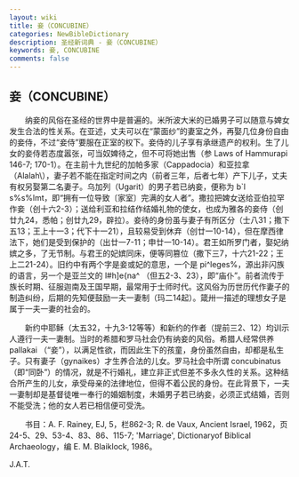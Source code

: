 ```yaml
---
layout: wiki
title: 妾（CONCUBINE）
categories: NewBibleDictionary
description: 圣经新词典 - 妾（CONCUBINE）
keywords: 妾, CONCUBINE
comments: false
---
```


## 妾（CONCUBINE）

　　纳妾的风俗在圣经的世界中是普遍的。米所波大米的已婚男子可以随意与婢女发生合法的性关系。在亚述，丈夫可以在“蒙面纱”的妻室之外，再娶几位身份自由的妾侍，不过“妾侍”要服在正室的权下。妾侍的儿子享有承继遗产的权利。生了儿女的妾侍若态度嚣张，可当奴婢待之，但不可将她出售（参 Laws of Hammurapi 146-7; 170-1）。在主前十九世纪的加帕多家（Cappadocia）和亚拉拿（Alalah\），妻子若不能在指定时间之内（前者三年，后者七年）产下儿子，丈夫有权另娶第二名妻子。乌加列（Ugarit）的男子若已纳妾，便称为 b`l s%s%lmt，即“拥有一位导致〔家室〕完满的女人者”。撒拉把婢女送给亚伯拉罕作妾（创十六2-3）；送给利亚和拉结作结婚礼物的使女，也成为雅各的妾侍（创廿九24，悉帕；创廿九29，辟拉）。妾待的身份虽与妻子有所区分（士八31；撒下五13；王上十一3；代下十一21），且较易受到休弃（创廿一10-14），但在摩西律法下，她们是受到保护的（出廿一7-11；申廿一10-14）。君王如所罗门者，娶妃纳嫔之多，了无节制。与君王的妃嫔同床，便等同篡位（撒下三7，十六21-22；王上二21-24）。旧约中有两个字是妾或妃的意思，一个是 pi^leges%，源出非闪族的语言，另一个是亚兰文的 l#h]e{na^ （但五2-3、23），即“庙仆”。前者流传于族长时期、征服迦南及王国早期，最常用于士师时代。这风俗为历世历代作妻子的制造纠纷，后期的先知便鼓励一夫一妻制（玛二14起）。箴卅一描述的理想女子是属于一夫一妻的社会的。

　　新约中耶稣（太五32，十九3-12等等）和新约的作者（提前三2、12）均训示人遵行一夫一妻制。当时的希腊和罗马社会仍有纳妾的风俗。希腊人经常供养 pallakai （“妾”），以满足性欲，而因此生下的孩童，身份虽然自由，却都是私生子。只有妻子（gynaikes）才生养合法的儿女。罗马社会中所谓 concubinatus （即“同卧”）的情况，就是不行婚礼，建立非正式但差不多永久性的关系。这种结合所产生的儿女，承受母亲的法律地位，但得不着公民的身份。在此背景下，一夫一妻制却是基督徒唯一奉行的婚姻制度，未婚男子若已纳妾，必须正式结婚，否则不能受洗；他的女人若已相信便可受洗。

　　书目：A. F. Rainey, EJ, 5，栏862-3; R. de Vaux, Ancient Israel, 1962，页24-5、29、53-4、83、86、115-7; 'Marriage', Dictionaryof Biblical Archaeology，编 E. M. Blaiklock, 1986。

J.A.T.






